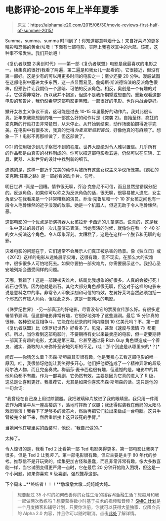 # 电影评论–2015 年上半年夏季

> 原文：<https://alphamale20.com/2015/06/30/movie-reviews-first-half-of-summer-2015/>

Summa，summa，summa 时间到了！你知道那意味着什么！来自好莱坞的更多精彩和恐怖的黄金/垃圾！下面有七部电影，实际上我喜欢其中的六部。该死，这种事不常发生。我们开始吧！

《复仇者联盟 2:奥创时代》——第一部《复仇者联盟》电影是我最喜欢的电影之一。续集真的很好(我看了两遍，第二遍是和我女儿一起看的)，它很接近，但没有第一部好。这是少有的可以用更多时间的电影之一；至少还要 20 分钟。漫威试图在这部电影中塞进太多东西，这一点显而易见。詹姆斯·斯派德饰演的反派角色很棒，但预告片让我期待一个黑暗、可怕的反派角色。相反，奥创是一个有趣的对手。它做得非常好，所以我并不抱怨，但这不是我所期望或想要的。重新观看这部电影的预告片，我仍然希望这部电影更黑暗。一部很好的电影。也许内战会更好。

撇开女权主义争议不谈，这可能是过去 10-15 年里最好的动作片。我对此很认真。近年来我能想到的唯一一部这么好的动作片是《突袭 2》。自始至终，疯狂的麦克斯的行动打击非常猛烈，从未停止。从开始到结束，动作场面拍摄得近乎完美。在电影中有很多次，我真的觉得*为麦克斯感到害怕*，好像他真的有麻烦了。想象一下！电影不再那样做了，但这部做了。

CGI 的使用极少到几乎察觉不到的程度。世界大厦绝对令人难以置信。几乎所有的作品都是由真实的材料制成的。你可以把这部电影看五遍，仍然可以在车辆、工具、武器、人和世界的设计中找到新的细节。

遗憾的是，这样一部近乎完美的动作片被所有这些女权主义争议所笼罩。《疯狂的麦克斯:狂暴之路》是一部必看的动作片。句号。

明日世界 -真是一团糟。情节很无聊，乔治·克鲁尼不可信，而且显然是错误分配的。反派角色，如果你可以称之为反派角色的话，很无聊，很容易被人遗忘，女主角至少在我看来是一个非常糟糕的演员。乔治·克鲁尼和一个 10 岁女孩之间也有一段令人毛骨悚然的近乎浪漫的故事。她是一个机器人，但这无助于令人毛骨悚然。恶。

这部电影的一个优点是扮演机器人女孩拉菲·卡西迪的儿童演员。说真的，这是我一生中见过的最好的一次儿童演员表演。当她表演的时候，就像你在看一个 40 岁的女人扮演这个角色。令人印象深刻。太糟糕了，这是在这样一个脱节和无聊的电影。

灾难电影的问题在于，它们通常不会展示人们真正被杀害的场景。像《独立日》或《2012》这样的电影从远处展示灾难，这很有趣，但不现实。在那么大的灾难中，很多很多人可怕地死去。如果你要拍一部灾难片，你需要展示这个。我担心圣安地列斯会遭受同样的问题。

天哪，我错了！这是一部硬核灾难片，结局比我想象的好很多。人真的会被打死！岩石也很酷，因为他就是岩石。其他大部分角色都很无聊，但这对于这样的电影来说是意料之中的事。非常令人印象深刻和可信的特效。左翼好莱坞当然必须包括一个邪恶的有钱人角色，但除此之外，这是一部伟大的电影。

《侏罗纪世界》 -另一部真正的好电影，尽管没有它的票房宣传那么好。有很多逻辑情节漏洞，但这部电影非常有趣，它很好地弥补了这些漏洞。最后 15 分钟真的很棒，各种恐龙互相争斗。它能在创纪录的时间内赚到 10 亿美元吗？不。第一部《复仇者联盟》比《侏罗纪世界》好看多了。见鬼，甚至《速度与激情 7》都更好。所以，当你看到这部电影时，不要期待有史以来最卖座的电影，但一定要期待一部真正有趣的电影，尤其是第三幕。它甚至通过将 Rich Guy 角色塑造成一个善良、诚实、勇敢的人来弥补圣安地列斯的不足。(哇！那个到底是从哪里来的*？)*

间谍——你猜怎么着？杰森·斯坦森其实很有趣。他是我费心去看这部电影的唯一原因，哇，我很惊讶他能让我笑得多开心。他们把他塑造成了一个精神异常的超级阿尔法人物，而且完全奏效。梅丽莎·麦卡西也很有趣，但遗憾的是，电影中的其他角色都不有趣。作为一部喜剧，它仍然有效，主要是因为它真的进入了 R 级，这总是让喜剧更好。我推荐它，尤其是如果你喜欢杰森·斯坦森的话。这只是他的一句台词:

“我曾经在自己身上用过除颤器。我把玻璃碎片放进了我的眼睛里。我只用一件雨衣作为降落伞从一座高楼跳下，落地时摔断了双腿；我还得假装我在他妈的太阳马戏团表演！我吞下了足够多的微芯片，然后再把它们拉出来做成一台电脑。这只手臂被完全扯下来，然后重新接上这只该死的手臂。”

当她问他在哪里买的西装时，他说，“我自己做的。”

太棒了。

令人惊讶的是，我看 Ted 2 比看第一部 Ted 电影笑得更多。第一部电影让我笑了很多，但是 Ted 2 让我*笑了*。第一部电影很有趣，但它主要是关于 80 年代的参考。推荐信不是开玩笑的。续集更加古怪和愚蠢，而且非常非常有趣。像大多数喜剧一样，当它试图变得更严肃一点时，它在最后 20 分钟开始陷入困境，但这是一个小问题。如果你喜欢 R 级喜剧，强烈推荐这部。

下个周末...**终结者！！！**墩墩墩大墩...炖炖炖大炖...

> 想要超过 35 小时的如何改善你的女性生活的播客*和*金融生活？想每月和我一起做两次教练吗？想要获得数小时基于技术的视频和音频？ [SMIC 计划](https://alphamale20.kartra.com/page/vIL17)是一个月度播客和辅导计划，只要你注册，你就可以获得大量独家、仅限会员的 Alpha 2.0 内容，并且你可以随时取消。点击[此处](https://alphamale20.kartra.com/page/vIL17)了解详情。
> 
> 